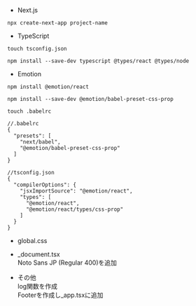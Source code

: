 - Next.js
```
npx create-next-app project-name
```

- TypeScript
```
touch tsconfig.json
```
```
npm install --save-dev typescript @types/react @types/node
```

- Emotion
```
npm install @emotion/react
```
```
npm install --save-dev @emotion/babel-preset-css-prop
```
```
touch .babelrc
```
```
//.babelrc
{
  "presets": [
    "next/babel",
    "@emotion/babel-preset-css-prop"
  ]
}
```
```
//tsconfig.json
{
  "compilerOptions": {
    "jsxImportSource": "@emotion/react",
    "types": [
      "@emotion/react",
      "@emotion/react/types/css-prop"
    ]
  }
}
```

- global.css

- _document.tsx  
Noto Sans JP (Regular 400)を追加

- その他  
log関数を作成  
Footerを作成し_app.tsxに追加